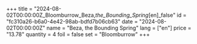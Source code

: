 +++
title = "2024-08-02T00:00:00Z_Bloomburrow_Beza,_the_Bounding_Spring_[en]_false"
id = "fc310a26-b6a0-4e42-98ab-bdfd7b06cb63"
date = "2024-08-02T00:00:00Z"
name = "Beza, the Bounding Spring"
lang = ["en"]
price = "13.78"
quantity = 4
foil = false
set = "Bloomburrow"
+++
